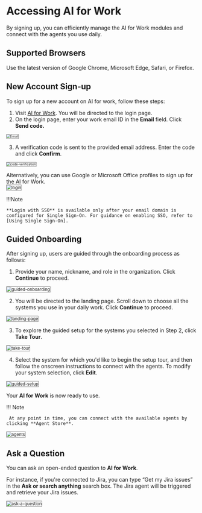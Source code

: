 # Accessing AI for Work

By signing up, you can efficiently manage the AI for Work modules and connect with the agents you use daily.

## Supported Browsers
Use the latest version of Google Chrome, Microsoft Edge, Safari, or Firefox.

## New Account Sign-up

To sign up for a new account on AI for work, follow these steps:

1. Visit [AI for Work](https://eva.kore.ai/login). You will be directed to the login page.
2.  On the login page, enter your work email ID in the **Email** field. Click **Send code.**  
<img src="../images/email.png" alt="Email" title="Email" style="border: 1px solid gray; zoom:60%;">

3. A verification code is sent to the provided email address. Enter the code and click **Confirm**.  
<img src="../images/code-verification.png" alt="code-verification" title="code-verification" style="border: 1px solid gray; zoom:60%;"> 

Alternatively, you can use Google or Microsoft Office profiles to sign up for the AI for Work.  
<img src="../images/login.png" alt="login" title="login" style="border: 1px solid gray; zoom:80%;">

!!!Note
    
    **Login with SSO** is available only after your email domain is configured for Single Sign-On. For guidance on enabling SSO, refer to  [Using Single Sign-On].


## Guided Onboarding

After signing up, users are guided through the onboarding process as follows:

1. Provide your name, nickname, and role in the organization. Click **Continue** to proceed.  
<img src="../images/guided-onboarding1.png" alt="guided-onboarding" title="guided-onboarding" style="border: 1px solid gray; zoom:80%;">

2. You will be directed to the landing page. Scroll down to choose all the systems you use in your daily work. Click **Continue** to proceed.  
<img src="../images/landing-page.png" alt="landing-page" title="landing-page" style="border: 1px solid gray; zoom:80%;">

3. To explore the guided setup for the systems you selected in Step 2, click **Take Tour**.  
<img src="../images/take-tour.png" alt="take-tour" title="take-tour" style="border: 1px solid gray; zoom:80%;">

4. Select the system for which you'd like to begin the setup tour, and then follow the onscreen instructions to connect with the agents. To modify your system selection, click **Edit**.  
<img src="../images/guided-setup.png" alt="guided-setup" title="guided-setup" style="border: 1px solid gray; zoom:80%;"> 


 Your **AI for Work** is now ready to use.

!!! Note 

     At any point in time, you can connect with the available agents by clicking **Agent Store**.

<img src="../images/agents.png" alt="agents" title="agents" style="border: 1px solid gray; zoom:80%;">

## Ask a Question
You can ask an open-ended question to **AI for Work**.

For instance, if you're connected to Jira, you can type “Get my Jira issues” in the **Ask or search anything** search box. The Jira agent will be triggered and retrieve your Jira issues.

<img src="../images/ask-a-question.png" alt="ask-a-question" title="ask-a-question" style="border: 1px solid gray; zoom:80%;">
